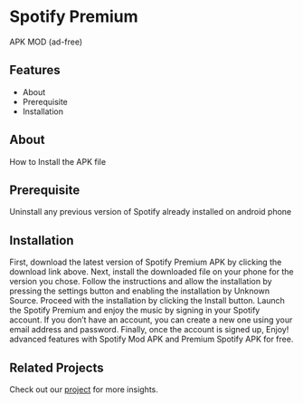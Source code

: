 # Spotify Premium
APK MOD (ad-free)

## Features
- About
- Prerequisite
- Installation

## About
How to Install the APK file

## Prerequisite
Uninstall any previous version of Spotify already installed on android phone

## Installation
First, download the latest version of Spotify Premium APK by clicking the download link above.
Next, install the downloaded file on your phone for the version you chose.
Follow the instructions and allow the installation by pressing the settings button and enabling the installation by Unknown Source.
Proceed with the installation by clicking the Install button.
Launch the Spotify Premium and enjoy the music by signing in your Spotify account.
If you don’t have an account, you can create a new one using your email address and password.
Finally, once the account is signed up, Enjoy! advanced features with Spotify Mod APK and Premium Spotify APK for free.

## Related Projects
Check out our [project](https://www.premiumspotify.net/) for more insights.

